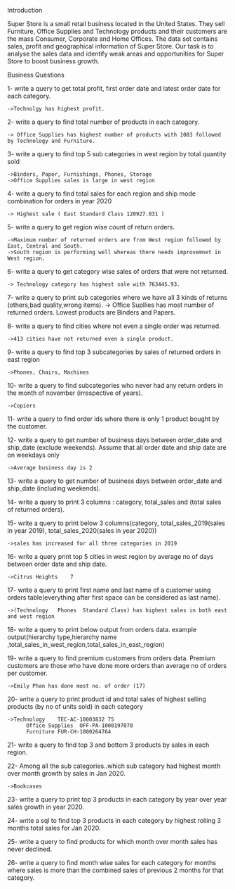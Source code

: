 Introduction

Super Store is a small retail business located in the United States. 
They sell Furniture, Office Supplies and Technology products and their customers are the mass Consumer, Corporate and Home Offices.
The data set contains sales, profit and geographical information of Super Store.
Our task is to analyse the sales data and identify weak areas and opportunities for Super Store to boost business growth.

Business Questions

1- write a query to get total profit, first order date and latest order date for each category.

	->Technolgy has highest profit.

2- write a query to find total number of products in each category.

	-> Office Supplies has highest number of products with 1083 followed by Technology and Furniture.

3- write a query to find top 5 sub categories in west region by total quantity sold

	->Binders, Paper, Furnishings, Phones, Storage
	->Office Supplies sales is large in west region

4- write a query to find total sales for each region and ship mode combination for orders in year 2020

	-> Highest sale ( East Standard Class 120927.031 )

5- write a query to get region wise count of return orders.

	->Maximum number of returned orders are from West region followed by East, Central and South.
	->South region is performing well whereas there needs improvemnet in West region. 

6- write a query to get category wise sales of orders that were not returned.

	-> Technology category has highest sale with 763445.93.

7- write a query to print sub categories where we have all 3 kinds of returns (others,bad quality,wrong items).
	-> Office Supllies has most number of returned orders. Lowest products are Binders and Papers.

8- write a query to find cities where not even a single order was returned.

	->413 cities have not returned even a single product.

9- write a query to find top 3 subcategories by sales of returned orders in east region

	->Phones, Chairs, Machines

10- write a query to find subcategories who never had any return orders in the month of november (irrespective of years).

	->Copiers

11- write a query to find order ids where there is only 1 product bought by the customer.

12- write a query to get number of business days between order_date and ship_date (exclude weekends). Assume that all order date and ship date are on weekdays only

	->Average business day is 2

13- write a query to get number of business days between order_date and ship_date (including weekends).

14- write a query to print 3 columns : category, total_sales and (total sales of returned orders).

15- write a query to print below 3 columns(category, total_sales_2019(sales in year 2019), total_sales_2020(sales in year 2020))

	->sales has increased for all three categories in 2019

16- write a query print top 5 cities in west region by average no of days between order date and ship date.

	->Citrus Heights	7

17- write a query to print first name and last name of a customer using orders table(everything after first space can be considered as last name).

	->(Technology	Phones	Standard Class)	has highest sales in both east and west region

18- write a query to print below output from orders data. example output(hierarchy type,hierarchy name ,total_sales_in_west_region,total_sales_in_east_region)

19- write a query to find premium customers from orders data. Premium customers are those who have done more orders than average no of orders per customer.

	->Emily Phan has done most no. of order (17)

20- write a query to print product id and total sales of highest selling products (by no of units sold) in each category

	->Technology	TEC-AC-10003832	75
          Office Supplies  OFF-PA-1000197070
          Furniture	FUR-CH-1000264764

21- write a query to find top 3 and bottom 3 products by sales in each region.

22- Among all the sub categories..which sub category had highest month over month growth by sales in Jan 2020.

	->Bookcases

23- write a query to print top 3 products in each category by year over year sales growth in year 2020.

24- write a sql to find top 3 products in each category by highest rolling 3 months total sales for Jan 2020.

25- write a query to find products for which month over month sales has never declined.

26- write a query to find month wise sales for each category for months where sales is more than the combined sales of previous 2 months for that category.
